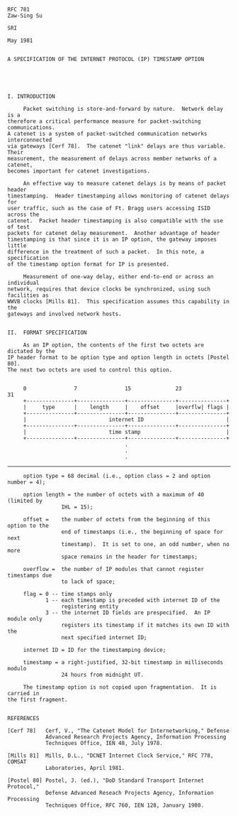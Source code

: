     RFC 781                                                            Zaw-Sing Su
                                                                               SRI
                                                                          May 1981


    A SPECIFICATION OF THE INTERNET PROTOCOL (IP) TIMESTAMP OPTION





    I. INTRODUCTION

         Packet switching is store-and-forward by nature.  Network delay is a
    therefore a critical performance measure for packet-switching communications.
    A catenet is a system of packet-switched communication networks interconnected
    via gateways [Cerf 78].  The catenet "link" delays are thus variable.  Their
    measurement, the measurement of delays across member networks of a catenet,
    becomes important for catenet investigations.

         An effective way to measure catenet delays is by means of packet header
    timestamping.  Header timestamping allows monitoring of catenet delays for
    user traffic, such as the case of Ft. Bragg users accessing ISID across the
    catenet.  Packet header timestamping is also compatible with the use of test
    packets for catenet delay measurement.  Another advantage of header
    timestamping is that since it is an IP option, the gateway imposes little
    difference in the treatment of such a packet.  In this note, a specification
    of the timestamp option format for IP is presented.

         Measurement of one-way delay, either end-to-end or across an individual
    network, requires that device clocks be synchronized, using such facilities as
    WWVB clocks [Mills 81].  This specification assumes this capability in the
    gateways and involved network hosts.


    II.  FORMAT SPECIFICATION

         As an IP option, the contents of the first two octets are dictated by the
    IP header format to be option type and option length in octets [Postel 80].
    The next two octets are used to control this option.


         0               7               15              23              31
         +---------------+---------------+---------------+---------------+
         |     type      |    length     |    offset     |overflw| flags |
         +---------------+---------------+---------------+---------------+
         |                          internet ID                          |
         +---------------+---------------+---------------+---------------+
         |                          time stamp                           |
         +---------------+---------------+---------------+---------------+
                                         .
                                         .
                                         .

------------------------------------------------------------------------

``` newpage
     option type = 68 decimal (i.e., option class = 2 and option number = 4);

     option length = the number of octets with a maximum of 40 (limited by
                 IHL = 15);

     offset =    the number of octets from the beginning of this option to the
                 end of timestamps (i.e., the beginning of space for next
                 timestamp).  It is set to one, an odd number, when no more
                 space remains in the header for timestamps;

     overflow =  the number of IP modules that cannot register timestamps due
                 to lack of space;

     flag = 0 -- time stamps only
            1 -- each timestamp is preceded with internet ID of the
                 registering entity
            3 -- the internet ID fields are prespecified.  An IP module only
                 registers its timestamp if it matches its own ID with the
                 next specified internet ID;

     internet ID = ID for the timestamping device;

     timestamp = a right-justified, 32-bit timestamp in milliseconds modulo
                 24 hours from midnight UT.

     The timestamp option is not copied upon fragmentation.  It is carried in
the first fragment.


REFERENCES

[Cerf 78]   Cerf, V., "The Catenet Model for Internetworking," Defense
            Advanced Research Projects Agency, Information Processing
            Techniques Office, IEN 48, July 1978.

[Mills 81]  Mills, D.L., "DCNET Internet Clock Service," RFC 778, COMSAT
            Laboratories, April 1981.

[Postel 80] Postel, J. (ed.), "DoD Standard Transport Internet Protocol,"
            Defense Advanced Reseach Projects Agency, Information Processing
            Techniques Office, RFC 760, IEN 128, January 1980.
```
